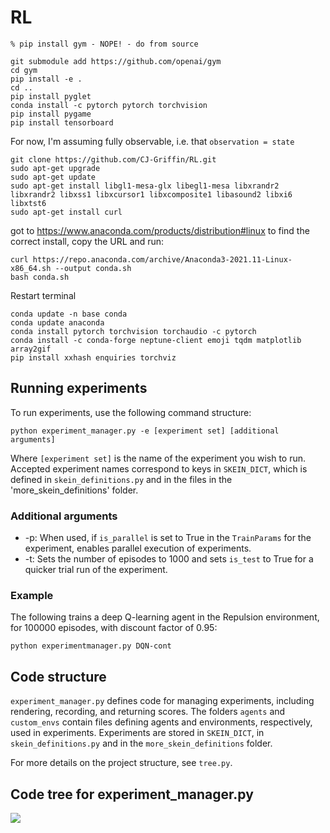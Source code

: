 # RL

```commandline
% pip install gym - NOPE! - do from source

git submodule add https://github.com/openai/gym
cd gym
pip install -e .
cd ..
pip install pyglet
conda install -c pytorch pytorch torchvision
pip install pygame
pip install tensorboard
```

For now, I'm assuming fully observable, i.e. that `observation = state`

```commandline
git clone https://github.com/CJ-Griffin/RL.git
sudo apt-get upgrade
sudo apt-get update
sudo apt-get install libgl1-mesa-glx libegl1-mesa libxrandr2 libxrandr2 libxss1 libxcursor1 libxcomposite1 libasound2 libxi6 libxtst6
sudo apt-get install curl
```

got to https://www.anaconda.com/products/distribution#linux to find the correct install, copy the URL and run:
```commandline
curl https://repo.anaconda.com/archive/Anaconda3-2021.11-Linux-x86_64.sh --output conda.sh
bash conda.sh
```
Restart terminal

```commandline
conda update -n base conda
conda update anaconda
conda install pytorch torchvision torchaudio -c pytorch
conda install -c conda-forge neptune-client emoji tqdm matplotlib array2gif
pip install xxhash enquiries torchviz
```
## Running experiments
To run experiments, use the following command structure:
```commandline
python experiment_manager.py -e [experiment set] [additional arguments]
```
Where `[experiment set]` is the name of the experiment you wish to run. Accepted experiment names correspond to keys in `SKEIN_DICT`, which is defined in `skein_definitions.py` and in the files in the 'more_skein_definitions' folder.

### Additional arguments
* -p: When used, if `is_parallel` is set to True in the `TrainParams` for the experiment, enables parallel execution of experiments.
* -t: Sets the number of episodes to 1000 and sets `is_test` to True for a quicker trial run of the experiment.

### Example
The following trains a deep Q-learning agent in the Repulsion environment, for 100000 episodes, with discount factor of 0.95:
```commandline
python experimentmanager.py DQN-cont
```
## Code structure
`experiment_manager.py` defines code for managing experiments, including rendering, recording, and returning scores. The folders `agents` and `custom_envs` contain files defining agents and environments, respectively, used in experiments. Experiments are stored in `SKEIN_DICT`, in `skein_definitions.py` and in the `more_skein_definitions` folder.

For more details on the project structure, see `tree.py`. 

## Code tree for experiment_manager.py

[![](https://mermaid.ink/img/pako:eNplkctuwjAQRX_F8ipIkA_IolJLoIWya3cEIcseh1HjceSHWgT8eyeQCqR6Zd0z546jnKT2BmQlbee_9UGFJD7rhgSf5y389BDQAaW9U6RaCGV_vEG0wimkstyJ2exJvBTzzWoyekMyL-IXDLz8SzmstyHT_gp2t7Tm9Gx9EJ1vUZ8X14H72nFqwVPLG-oxeoP6AbwWAchAENE7EDFlayd3-lYQ9CkTDBtapHZkS2YrNrUP5r850HVxXwgP-TtbKQcSIxKROyAKRUYg8bc4ldDTaKzZ2BQdKBaU6H2H-jgVY8ODGZGbwFrQiV_CDTGhjtcSOZUOuBUN_6bTkDQyHcBBIyu-GrAqd6mRDV14VOXkP46kZZVChqnMvVEJalRtUE5WVnURLr8vmqOk?type=png)](https://mermaid.live/edit#pako:eNplkctuwjAQRX_F8ipIkA_IolJLoIWya3cEIcseh1HjceSHWgT8eyeQCqR6Zd0z546jnKT2BmQlbee_9UGFJD7rhgSf5y389BDQAaW9U6RaCGV_vEG0wimkstyJ2exJvBTzzWoyekMyL-IXDLz8SzmstyHT_gp2t7Tm9Gx9EJ1vUZ8X14H72nFqwVPLG-oxeoP6AbwWAchAENE7EDFlayd3-lYQ9CkTDBtapHZkS2YrNrUP5r850HVxXwgP-TtbKQcSIxKROyAKRUYg8bc4ldDTaKzZ2BQdKBaU6H2H-jgVY8ODGZGbwFrQiV_CDTGhjtcSOZUOuBUN_6bTkDQyHcBBIyu-GrAqd6mRDV14VOXkP46kZZVChqnMvVEJalRtUE5WVnURLr8vmqOk)
